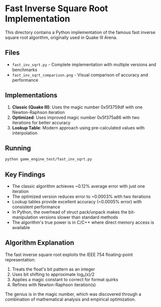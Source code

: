 # Fast Inverse Square Root Implementation

This directory contains a Python implementation of the famous fast inverse square root algorithm, originally used in Quake III Arena.

## Files

- `fast_inv_sqrt.py` - Complete implementation with multiple versions and benchmarks
- `fast_inv_sqrt_comparison.png` - Visual comparison of accuracy and performance

## Implementations

1. **Classic (Quake III)**: Uses the magic number 0x5f3759df with one Newton-Raphson iteration
2. **Optimized**: Uses improved magic number 0x5f375a86 with two iterations for better accuracy
3. **Lookup Table**: Modern approach using pre-calculated values with interpolation

## Running

```bash
python game_engine_test/fast_inv_sqrt.py
```

## Key Findings

- The classic algorithm achieves ~0.12% average error with just one iteration
- The optimized version reduces error to ~0.0003% with two iterations
- Lookup tables provide excellent accuracy (~0.0005% error) with consistent performance
- In Python, the overhead of struct pack/unpack makes the bit-manipulation versions slower than standard methods
- The algorithm's true power is in C/C++ where direct memory access is available

## Algorithm Explanation

The fast inverse square root exploits the IEEE 754 floating-point representation:
1. Treats the float's bit pattern as an integer
2. Uses bit shifting to approximate log₂(x)/2
3. Applies a magic constant to correct for format quirks
4. Refines with Newton-Raphson iteration(s)

The genius is in the magic number, which was discovered through a combination of mathematical analysis and empirical optimization.